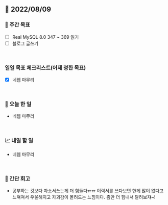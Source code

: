 ## 📅 2022/08/09


### 👏 주간 목표

- [ ] Real MySQL 8.0 347 ~ 369 읽기
- [ ] 블로그 글쓰기

<br/>

### 일일 목표 체크리스트(어제 정한 목표)

- [x] 네웹 마무리

<br/>

### 💯 오늘 한 일

- 네웹 마무리

<br/>

### 📈 내일 할 일

- 네웹 마무리

<br/>

### 🤔 간단 회고

- 공부하는 것보다 자소서쓰는게 더 힘들다ㅠㅠ 이력서를 쓰다보면 한게 많이 없다고 느껴져서 우울해지고 자괴감이 몰려드는 느낌이다.
좀만 더 힘내서 달려보쟈~! 
